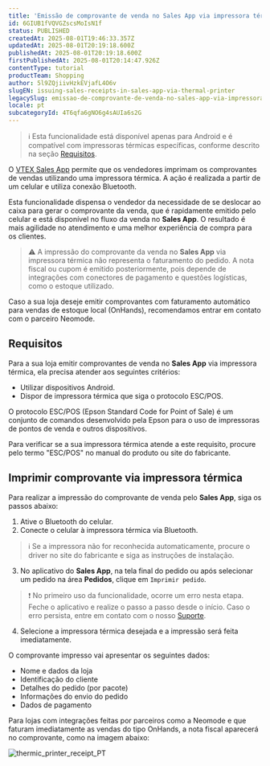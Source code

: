 ```yaml
---
title: 'Emissão de comprovante de venda no Sales App via impressora térmica'
id: 6GIUB1fVQVGZscsMoIsN1f
status: PUBLISHED
createdAt: 2025-08-01T19:46:33.357Z
updatedAt: 2025-08-01T20:19:18.600Z
publishedAt: 2025-08-01T20:19:18.600Z
firstPublishedAt: 2025-08-01T20:14:47.926Z
contentType: tutorial
productTeam: Shopping
author: 5l9ZQjiivHzkEVjafL4O6v
slugEN: issuing-sales-receipts-in-sales-app-via-thermal-printer
legacySlug: emissao-de-comprovante-de-venda-no-sales-app-via-impressora-termica
locale: pt
subcategoryId: 4T6qfa6gNO6g4sAUIa6s2G
---
```


> ℹ️ Esta funcionalidade está disponível apenas para Android e é compatível com impressoras térmicas específicas, conforme descrito na seção [Requisitos](#requisitos).

O [VTEX Sales App](/pt/tracks/instore-primeiros-passos-e-configuracoes--zav76TFEZlAjnyBVL5tRc) permite que os vendedores imprimam os comprovantes de vendas utilizando uma impressora térmica. A ação é realizada a partir de um celular e utiliza conexão Bluetooth.

Esta funcionalidade dispensa o vendedor da necessidade de se deslocar ao caixa para gerar o comprovante da venda, que é rapidamente emitido pelo celular e está disponível no fluxo da venda no **Sales App**. O resultado é mais agilidade no atendimento e uma melhor experiência de compra para os clientes.

> ⚠️ A impressão do comprovante da venda no **Sales App** via impressora térmica não representa o faturamento do pedido. A nota fiscal ou cupom é emitido posteriormente, pois depende de integrações com conectores de pagamento e questões logísticas, como o estoque utilizado.

Caso a sua loja deseje emitir comprovantes com faturamento automático para vendas de estoque local (OnHands), recomendamos entrar em contato com o parceiro Neomode. 

## Requisitos

Para a sua loja emitir comprovantes de venda no **Sales App** via impressora térmica, ela precisa atender aos seguintes critérios:

* Utilizar dispositivos Android.
* Dispor de impressora térmica que siga o protocolo ESC/POS.

O protocolo ESC/POS (Epson Standard Code for Point of Sale) é um conjunto de comandos desenvolvido pela Epson para o uso de impressoras de pontos de venda e outros dispositivos. 

Para verificar se a sua impressora térmica atende a este requisito, procure pelo termo "ESC/POS" no manual do produto ou site do fabricante.

## Imprimir comprovante via impressora térmica

Para realizar a impressão do comprovante de venda pelo **Sales App**, siga os passos abaixo:

1. Ative o Bluetooth do celular.
2. Conecte o celular à impressora térmica via Bluetooth.

  > ℹ️ Se a impressora não for reconhecida automaticamente, procure o driver no site do fabricante e siga as instruções de instalação.

3. No aplicativo do **Sales App**, na tela final do pedido ou após selecionar um pedido na área **Pedidos**, clique em `Imprimir pedido`.

  > ❗ No primeiro uso da funcionalidade, ocorre um erro nesta etapa. Feche o aplicativo e realize o passo a passo desde o início. Caso o erro persista, entre em contato com o nosso [Suporte](https://help.vtex.com/pt/support).

4. Selecione a impressora térmica desejada e a impressão será feita imediatamente.

O comprovante impresso vai apresentar os seguintes dados:

* Nome e dados da loja
* Identificação do cliente
* Detalhes do pedido (por pacote)
* Informações do envio do pedido
* Dados de pagamento

Para lojas com integrações feitas por parceiros como a Neomode e que faturam imediatamente as vendas do tipo OnHands, a nota fiscal aparecerá no comprovante, como na imagem abaixo:

![thermic_printer_receipt_PT](https://raw.githubusercontent.com/vtexdocs/help-center-content/refs/heads/main/docs/pt/tutorials/com%C3%A9rcio-unificado/vtex-sales-app/emissao-de-comprovante-de-venda-no-sales-app-via-impressora-termica_1.png)
